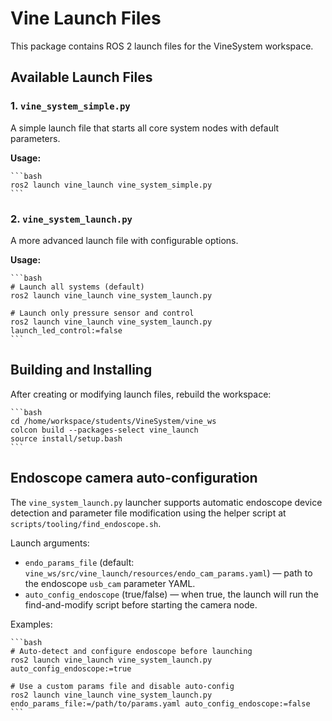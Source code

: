# Vine Launch Files

This package contains ROS 2 launch files for the VineSystem workspace.

## Available Launch Files

### 1. `vine_system_simple.py`

A simple launch file that starts all core system nodes with default parameters.

**Usage:**

    ```bash
    ros2 launch vine_launch vine_system_simple.py
    ```

### 2. `vine_system_launch.py`
A more advanced launch file with configurable options.

**Usage:**

    ```bash
    # Launch all systems (default)
    ros2 launch vine_launch vine_system_launch.py

    # Launch only pressure sensor and control
    ros2 launch vine_launch vine_system_launch.py launch_led_control:=false
    ```

## Building and Installing

After creating or modifying launch files, rebuild the workspace:

    ```bash
    cd /home/workspace/students/VineSystem/vine_ws
    colcon build --packages-select vine_launch
    source install/setup.bash
    ```

## Endoscope camera auto-configuration

The `vine_system_launch.py` launcher supports automatic endoscope device detection and
parameter file modification using the helper script at `scripts/tooling/find_endoscope.sh`.

Launch arguments:

- `endo_params_file` (default: `vine_ws/src/vine_launch/resources/endo_cam_params.yaml`) — path to the endoscope `usb_cam` parameter YAML.
- `auto_config_endoscope` (true/false) — when true, the launch will run the find-and-modify script before starting the camera node.

Examples:

    ```bash
    # Auto-detect and configure endoscope before launching
    ros2 launch vine_launch vine_system_launch.py auto_config_endoscope:=true

    # Use a custom params file and disable auto-config
    ros2 launch vine_launch vine_system_launch.py endo_params_file:=/path/to/params.yaml auto_config_endoscope:=false
    ```
